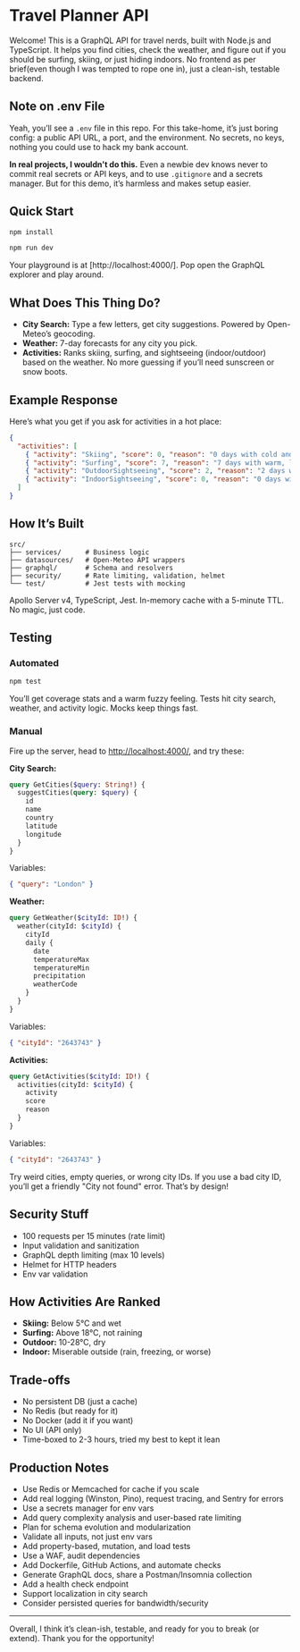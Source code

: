 # Travel Planner API

Welcome! This is a GraphQL API for travel nerds, built with Node.js and TypeScript. It helps you find cities, check the weather, and figure out if you should be surfing, skiing, or just hiding indoors. No frontend as per brief(even though I was tempted to rope one in), just a clean-ish, testable backend.

## Note on .env File

Yeah, you’ll see a `.env` file in this repo. For this take-home, it’s just boring config: a public API URL, a port, and the environment. No secrets, no keys, nothing you could use to hack my bank account.

**In real projects, I wouldn't  do this.** Even a newbie dev knows never to commit real secrets or API keys, and to use `.gitignore` and a secrets manager. But for this demo, it’s harmless and makes setup easier.

## Quick Start

```bash
npm install

npm run dev
```

Your playground is at [http://localhost:4000/]. Pop open the GraphQL explorer and play around.

## What Does This Thing Do?

- **City Search:** Type a few letters, get city suggestions. Powered by Open-Meteo’s geocoding.
- **Weather:** 7-day forecasts for any city you pick.
- **Activities:** Ranks skiing, surfing, and sightseeing (indoor/outdoor) based on the weather. No more guessing if you’ll need sunscreen or snow boots.

## Example Response

Here’s what you get if you ask for activities in a hot place:

```json
{
  "activities": [
    { "activity": "Skiing", "score": 0, "reason": "0 days with cold and precipitation" },
    { "activity": "Surfing", "score": 7, "reason": "7 days with warm, low-rain weather" },
    { "activity": "OutdoorSightseeing", "score": 2, "reason": "2 days with mild, dry weather" },
    { "activity": "IndoorSightseeing", "score": 0, "reason": "0 days with poor outdoor conditions" }
  ]
}
```

## How It’s Built

```
src/
├── services/      # Business logic
├── datasources/   # Open-Meteo API wrappers
├── graphql/       # Schema and resolvers
├── security/      # Rate limiting, validation, helmet
└── test/          # Jest tests with mocking
```

Apollo Server v4, TypeScript, Jest. In-memory cache with a 5-minute TTL. No magic, just code.

## Testing

### Automated

```bash
npm test
```

You’ll get coverage stats and a warm fuzzy feeling. Tests hit city search, weather, and activity logic. Mocks keep things fast.

### Manual

Fire up the server, head to [http://localhost:4000/](http://localhost:4000/), and try these:

**City Search:**
```graphql
query GetCities($query: String!) {
  suggestCities(query: $query) {
    id
    name
    country
    latitude
    longitude
  }
}
```
Variables:
```json
{ "query": "London" }
```

**Weather:**
```graphql
query GetWeather($cityId: ID!) {
  weather(cityId: $cityId) {
    cityId
    daily {
      date
      temperatureMax
      temperatureMin
      precipitation
      weatherCode
    }
  }
}
```
Variables:
```json
{ "cityId": "2643743" }
```

**Activities:**
```graphql
query GetActivities($cityId: ID!) {
  activities(cityId: $cityId) {
    activity
    score
    reason
  }
}
```
Variables:
```json
{ "cityId": "2643743" }
```

Try weird cities, empty queries, or wrong city IDs. If you use a bad city ID, you’ll get a friendly "City not found" error. That’s by design!

## Security Stuff

- 100 requests per 15 minutes (rate limit)
- Input validation and sanitization
- GraphQL depth limiting (max 10 levels)
- Helmet for HTTP headers
- Env var validation

## How Activities Are Ranked

- **Skiing:** Below 5°C and wet
- **Surfing:** Above 18°C, not raining
- **Outdoor:** 10-28°C, dry
- **Indoor:** Miserable outside (rain, freezing, or worse)

## Trade-offs

- No persistent DB (just a cache)
- No Redis (but ready for it)
- No Docker (add it if you want)
- No UI (API only)
- Time-boxed to 2-3 hours, tried my best to kept it lean

## Production Notes

- Use Redis or Memcached for cache if you scale
- Add real logging (Winston, Pino), request tracing, and Sentry for errors
- Use a secrets manager for env vars
- Add query complexity analysis and user-based rate limiting
- Plan for schema evolution and modularization
- Validate all inputs, not just env vars
- Add property-based, mutation, and load tests
- Use a WAF, audit dependencies
- Add Dockerfile, GitHub Actions, and automate checks
- Generate GraphQL docs, share a Postman/Insomnia collection
- Add a health check endpoint
- Support localization in city search
- Consider persisted queries for bandwidth/security

---

Overall, I think it’s clean-ish, testable, and ready for you to break (or extend). Thank you for the opportunity!

